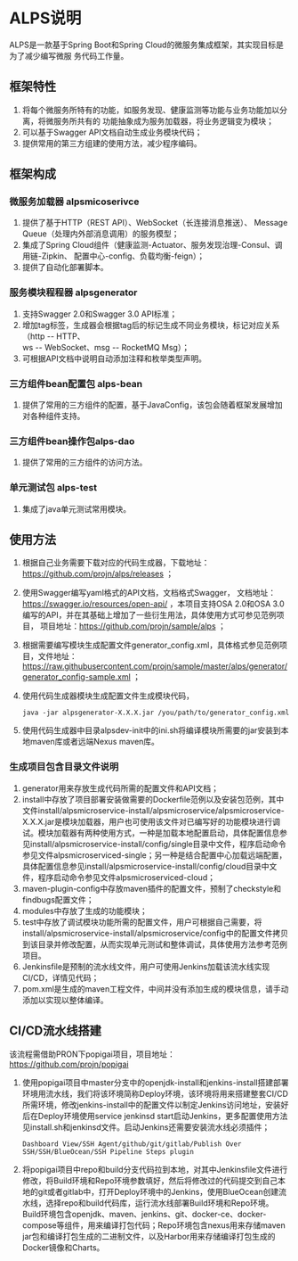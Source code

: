 # ALPS说明

ALPS是一款基于Spring Boot和Spring Cloud的微服务集成框架，其实现目标是为了减少编写微服
务代码工作量。  

## 框架特性
1. 将每个微服务所特有的功能，如服务发现、健康监测等功能与业务功能加以分离，将微服务所共有的
功能抽象成为服务加载器，将业务逻辑变为模块；
2. 可以基于Swagger API文档自动生成业务模块代码；
3. 提供常用的第三方组建的使用方法，减少程序编码。

## 框架构成
### 微服务加载器 alpsmicoserivce
1. 提供了基于HTTP（REST API）、WebSocket（长连接消息推送）、
Message Queue（处理内外部消息调用）的服务模型；
2. 集成了Spring Cloud组件（健康监测-Actuator、服务发现治理-Consul、调用链-Zipkin、
配置中心-config、负载均衡-feign）；
3. 提供了自动化部署脚本。

### 服务模块程程器 alpsgenerator
1. 支持Swagger 2.0和Swagger 3.0 API标准；
2. 增加tag标签，生成器会根据tag后的标记生成不同业务模块，标记对应关系（http -- HTTP、  
ws -- WebSocket、msg -- RocketMQ Msg）；
3. 可根据API文档中说明自动添加注释和枚举类型声明。

### 三方组件bean配置包 alps-bean
1. 提供了常用的三方组件的配置，基于JavaConfig，该包会随着框架发展增加对各种组件支持。  

### 三方组件bean操作包alps-dao
1. 提供了常用的三方组件的访问方法。

### 单元测试包 alps-test
1. 集成了java单元测试常用模块。

## 使用方法

1. 根据自己业务需要下载对应的代码生成器，下载地址：https://github.com/projn/alps/releases ；

2. 使用Swagger编写yaml格式的API文档，文档格式Swagger， 文档地址：https://swagger.io/resources/open-api/ ，本项目支持OSA 2.0和OSA 3.0编写的API，并在其基础上增加了一些衍生用法，具体使用方式可参见范例项目， 项目地址：https://github.com/projn/sample/alps ；

3. 根据需要编写模块生成配置文件generator_config.xml，具体格式参见范例项目，文件地址：https://raw.githubusercontent.com/projn/sample/master/alps/generator/generator_config-sample.xml ；

4. 使用代码生成器模块生成配置文件生成模块代码，

   `java -jar alpsgenerator-X.X.X.jar /you/path/to/generator_config.xml`

5. 使用代码生成器中目录alpsdev-init中的ini.sh将编译模块所需要的jar安装到本地maven库或者远端Nexus maven库。

### 生成项目包含目录文件说明

   1. generator用来存放生成代码所需的配置文件和API文档；
   2. install中存放了项目部署安装做需要的Dockerfile范例以及安装包范例，其中文件install/alpsmicroservice-install/alpsmicroservice/alpsmicroservice-X.X.X.jar是模块加载器，用户也可使用该文件对已编写好的功能模块进行调试。模块加载器有两种使用方式，一种是加载本地配置启动，具体配置信息参见install/alpsmicroservice-install/config/single目录中文件，程序启动命令参见文件alpsmicroserviced-single；另一种是结合配置中心加载远端配置，具体配置信息参见install/alpsmicroservice-install/config/cloud目录中文件，程序启动命令参见文件alpsmicroserviced-cloud；
   3. maven-plugin-config中存放maven插件的配置文件，预制了checkstyle和findbugs配置文件；
   4. modules中存放了生成的功能模块；
   5. test中存放了调试模块功能所需的配置文件，用户可根据自己需要，将install/alpsmicroservice-install/alpsmicroservice/config中的配置文件拷贝到该目录并修改配置，从而实现单元测试和整体调试，具体使用方法参考范例项目。
   6. Jenkinsfile是预制的流水线文件，用户可使用Jenkins加载该流水线实现CI/CD，详情见代码；
   7. pom.xml是生成的maven工程文件，中间并没有添加生成的模块信息，请手动添加以实现以整体编译。

## CI/CD流水线搭建

该流程需借助PRON下popigai项目，项目地址：https://github.com/projn/popigai

1. 使用popigai项目中master分支中的openjdk-install和jenkins-install搭建部署环境用流水线，我们将该环境简称Deploy环境，该环境将用来搭建整套CI/CD所需环境，修改jenkins-install中的配置文件以制定Jenkins访问地址，安装好后在Deploy环境使用service jenkinsd start启动Jenkins，更多配置使用方法见install.sh和jenkinsd文件。启动Jenkins还需要安装流水线必须插件；

   ```
   Dashboard View/SSH Agent/github/git/gitlab/Publish Over SSH/SSH/BlueOcean/SSH Pipeline Steps plugin
   ```

2. 将popigai项目中repo和build分支代码拉到本地，对其中Jenkinsfile文件进行修改，将Build环境和Repo环境参数填好，然后将修改过的代码提交到自己本地的git或者gitlab中，打开Deploy环境中的Jenkins，使用BlueOcean创建流水线，选择repo和build代码库，运行流水线部署Build环境和Repo环境。Build环境包含openjdk、maven、jenkins、git、docker-ce、docker-compose等组件，用来编译打包代码；Repo环境包含nexus用来存储maven jar包和编译打包生成的二进制文件，以及Harbor用来存储编译打包生成的Docker镜像和Charts。
